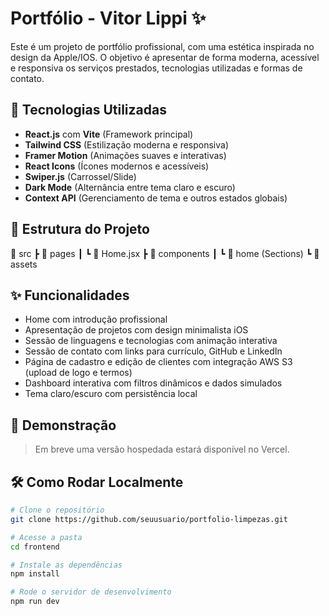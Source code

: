 # Portfólio - Vitor Lippi ✨

Este é um projeto de portfólio profissional, com uma estética inspirada no design da Apple/IOS. O objetivo é apresentar de forma moderna, acessível e responsiva os serviços prestados, tecnologias utilizadas e formas de contato.

## 🚀 Tecnologias Utilizadas

- **React.js** com **Vite** (Framework principal)
- **Tailwind CSS** (Estilização moderna e responsiva)
- **Framer Motion** (Animações suaves e interativas)
- **React Icons** (Ícones modernos e acessíveis)
- **Swiper.js** (Carrossel/Slide)
- **Dark Mode** (Alternância entre tema claro e escuro)
- **Context API** (Gerenciamento de tema e outros estados globais)

## 📁 Estrutura do Projeto

📂 src
┣ 📂 pages
┃ ┗ 📄 Home.jsx
┣ 📂 components
┃ ┗ 📂 home (Sections)
┗ 📂 assets

## ✨ Funcionalidades

- Home com introdução profissional
- Apresentação de projetos com design minimalista iOS
- Sessão de linguagens e tecnologias com animação interativa
- Sessão de contato com links para currículo, GitHub e LinkedIn
- Página de cadastro e edição de clientes com integração AWS S3 (upload de logo e termos)
- Dashboard interativa com filtros dinâmicos e dados simulados
- Tema claro/escuro com persistência local

## 📸 Demonstração

> Em breve uma versão hospedada estará disponível no Vercel.

## 🛠️ Como Rodar Localmente

```bash
# Clone o repositório
git clone https://github.com/seuusuario/portfolio-limpezas.git

# Acesse a pasta
cd frontend

# Instale as dependências
npm install

# Rode o servidor de desenvolvimento
npm run dev
